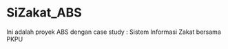 SiZakat_ABS
===========

Ini adalah proyek ABS dengan case study : Sistem Informasi Zakat bersama PKPU
